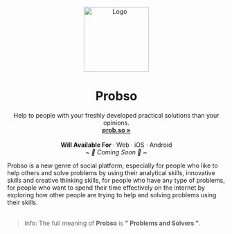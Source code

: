 <p align="center">
  <a href="#">
    
  </a>
  <p align="center">
   <img width="150" height="150" src="https://us-east-1.tixte.net/uploads/share.tixte.co/probso_logo-only.png" alt="Logo">
  </p>
  <h1 align="center"><b>Probso</b></h1>
  <p align="center">
  Help to people with your freshly developed practical solutions than your opinions.
    <br />
    <a href="https://prob.so"><strong>prob.so »</strong></a>
    <br />
    <br />
    <b>Will Available For </b>
    ·
    Web
    ·
    iOS
    ·
    Android
    <br />
    <i>~ 🎉 Coming Soon 🎉 ~</i>
  </p>
</p>
Probso is a new genre of social platform, especially for people who like to help others and solve problems by using their analytical skills, innovative skills and creative thinking skills, for people who have any type of problems, for people who want to spend their time effectively on the internet by exploring how other people are trying to help and solving problems using their skills.

<br/>
<br/>

> Info: The full meaning of <b>Probso</b> is <b>" Problems and Solvers "</b>.

<br/>
<br/>


